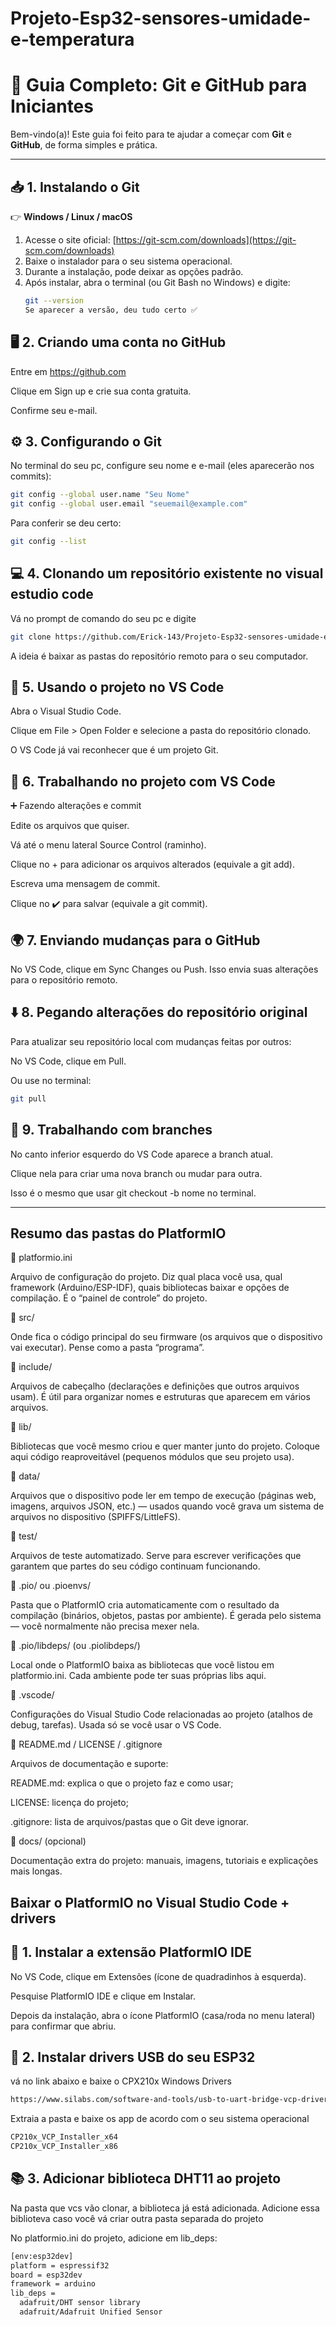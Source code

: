 # Projeto-Esp32-sensores-umidade-e-temperatura
# 🚀 Guia Completo: Git e GitHub para Iniciantes  

Bem-vindo(a)! Este guia foi feito para te ajudar a começar com **Git** e **GitHub**, de forma simples e prática.  

---

## 📥 1. Instalando o Git  

👉 **Windows / Linux / macOS**  
1. Acesse o site oficial: [https://git-scm.com/downloads](https://git-scm.com/downloads)  
2. Baixe o instalador para o seu sistema operacional.  
3. Durante a instalação, pode deixar as opções padrão.  
4. Após instalar, abra o terminal (ou Git Bash no Windows) e digite:  
   ```bash
   git --version
   Se aparecer a versão, deu tudo certo ✅
## 🖥️ 2. Criando uma conta no GitHub

Entre em https://github.com

Clique em Sign up e crie sua conta gratuita.

Confirme seu e-mail.

## ⚙️ 3. Configurando o Git

No terminal do seu pc, configure seu nome e e-mail (eles aparecerão nos commits):
```bash
git config --global user.name "Seu Nome"
git config --global user.email "seuemail@example.com"
```
Para conferir se deu certo:
```bash
git config --list
```
## 💻 4. Clonando um repositório existente no visual estudio code

Vá no prompt de comando do seu pc e digite 
```bash
git clone https://github.com/Erick-143/Projeto-Esp32-sensores-umidade-e-temperatura.git
```
A ideia é baixar as pastas do repositório remoto para o seu computador.

## 📝 5. Usando o projeto no VS Code

Abra o Visual Studio Code.

Clique em File > Open Folder e selecione a pasta do repositório clonado.

O VS Code já vai reconhecer que é um projeto Git.

## 🔄 6. Trabalhando no projeto com VS Code
➕ Fazendo alterações e commit

Edite os arquivos que quiser.

Vá até o menu lateral Source Control (raminho).

Clique no + para adicionar os arquivos alterados (equivale a git add).

Escreva uma mensagem de commit.

Clique no ✔️ para salvar (equivale a git commit).

## 🌍 7. Enviando mudanças para o GitHub

No VS Code, clique em Sync Changes ou Push.
Isso envia suas alterações para o repositório remoto.

## ⬇️ 8. Pegando alterações do repositório original

Para atualizar seu repositório local com mudanças feitas por outros:

No VS Code, clique em Pull.

Ou use no terminal:
```bash
git pull
```
## 🌿 9. Trabalhando com branches

No canto inferior esquerdo do VS Code aparece a branch atual.

Clique nela para criar uma nova branch ou mudar para outra.

Isso é o mesmo que usar git checkout -b nome no terminal.

-----------------------------------------------------------------------
## Resumo das pastas do PlatformIO

📄 platformio.ini

Arquivo de configuração do projeto. Diz qual placa você usa, qual framework (Arduino/ESP-IDF), quais bibliotecas baixar e opções de compilação. É o “painel de controle” do projeto.

📁 src/

Onde fica o código principal do seu firmware (os arquivos que o dispositivo vai executar). Pense como a pasta “programa”.

📁 include/

Arquivos de cabeçalho (declarações e definições que outros arquivos usam). É útil para organizar nomes e estruturas que aparecem em vários arquivos.

📁 lib/

Bibliotecas que você mesmo criou e quer manter junto do projeto. Coloque aqui código reaproveitável (pequenos módulos que seu projeto usa).

📁 data/

Arquivos que o dispositivo pode ler em tempo de execução (páginas web, imagens, arquivos JSON, etc.) — usados quando você grava um sistema de arquivos no dispositivo (SPIFFS/LittleFS).

📁 test/

Arquivos de teste automatizado. Serve para escrever verificações que garantem que partes do seu código continuam funcionando.

📁 .pio/ ou .pioenvs/

Pasta que o PlatformIO cria automaticamente com o resultado da compilação (binários, objetos, pastas por ambiente). É gerada pelo sistema — você normalmente não precisa mexer nela.

📁 .pio/libdeps/ (ou .piolibdeps/)

Local onde o PlatformIO baixa as bibliotecas que você listou em platformio.ini. Cada ambiente pode ter suas próprias libs aqui.

📁 .vscode/

Configurações do Visual Studio Code relacionadas ao projeto (atalhos de debug, tarefas). Usada só se você usar o VS Code.

📄 README.md / LICENSE / .gitignore

Arquivos de documentação e suporte:

README.md: explica o que o projeto faz e como usar;

LICENSE: licença do projeto;

.gitignore: lista de arquivos/pastas que o Git deve ignorar.

📁 docs/ (opcional)

Documentação extra do projeto: manuais, imagens, tutoriais e explicações mais longas.

## Baixar o PlatformIO no Visual Studio Code + drivers

## 🧩 1. Instalar a extensão PlatformIO IDE

No VS Code, clique em Extensões (ícone de quadradinhos à esquerda).

Pesquise PlatformIO IDE e clique em Instalar.

Depois da instalação, abra o ícone PlatformIO (casa/roda no menu lateral) para confirmar que abriu.

## 🔌 2. Instalar drivers USB do seu ESP32
vá no link abaixo e baixe o CPX210x Windows Drivers
```bash
https://www.silabs.com/software-and-tools/usb-to-uart-bridge-vcp-drivers?tab=downloads
```
Extraia a pasta e baixe os app de acordo com o seu sistema operacional
```bash
CP210x_VCP_Installer_x64
CP210x_VCP_Installer_x86
```
## 📚 3. Adicionar biblioteca DHT11 ao projeto 
Na pasta que vcs vão clonar, a biblioteca já está adicionada.
Adicione essa biblioteva caso você vá criar outra pasta separada do projeto

No platformio.ini do projeto, adicione em lib_deps:
```bash
[env:esp32dev]
platform = espressif32
board = esp32dev
framework = arduino
lib_deps =
  adafruit/DHT sensor library
  adafruit/Adafruit Unified Sensor
```




